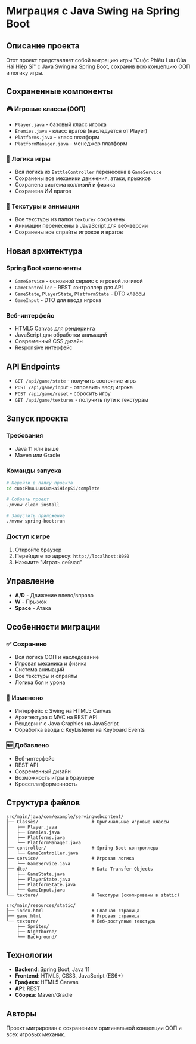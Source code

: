 # Миграция с Java Swing на Spring Boot

## Описание проекта

Этот проект представляет собой миграцию игры "Cuộc Phiêu Lưu Của Hai Hiệp Sĩ" с Java Swing на Spring Boot, сохранив всю концепцию ООП и логику игры.

## Сохраненные компоненты

### 🎮 Игровые классы (ООП)
- `Player.java` - базовый класс игрока
- `Enemies.java` - класс врагов (наследуется от Player)
- `Platforms.java` - класс платформ
- `PlatformManager.java` - менеджер платформ

### 🎯 Логика игры
- Вся логика из `BattleController` перенесена в `GameService`
- Сохранены все механики движения, атаки, прыжков
- Сохранена система коллизий и физика
- Сохранена ИИ врагов

### 🎨 Текстуры и анимации
- Все текстуры из папки `texture/` сохранены
- Анимации перенесены в JavaScript для веб-версии
- Сохранены все спрайты игроков и врагов

## Новая архитектура

### Spring Boot компоненты
- `GameService` - основной сервис с игровой логикой
- `GameController` - REST контроллер для API
- `GameState`, `PlayerState`, `PlatformState` - DTO классы
- `GameInput` - DTO для ввода игрока

### Веб-интерфейс
- HTML5 Canvas для рендеринга
- JavaScript для обработки анимаций
- Современный CSS дизайн
- Responsive интерфейс

## API Endpoints

- `GET /api/game/state` - получить состояние игры
- `POST /api/game/input` - отправить ввод игрока
- `POST /api/game/reset` - сбросить игру
- `GET /api/game/textures` - получить пути к текстурам

## Запуск проекта

### Требования
- Java 11 или выше
- Maven или Gradle

### Команды запуска

```bash
# Перейти в папку проекта
cd cuocPhuuLuuCuaHaiHiepSi/complete

# Собрать проект
./mvnw clean install

# Запустить приложение
./mvnw spring-boot:run
```

### Доступ к игре
1. Откройте браузер
2. Перейдите по адресу: `http://localhost:8080`
3. Нажмите "Играть сейчас"

## Управление

- **A/D** - Движение влево/вправо
- **W** - Прыжок
- **Space** - Атака

## Особенности миграции

### ✅ Сохранено
- Вся логика ООП и наследование
- Игровая механика и физика
- Система анимаций
- Все текстуры и спрайты
- Логика боя и урона

### 🔄 Изменено
- Интерфейс с Swing на HTML5 Canvas
- Архитектура с MVC на REST API
- Рендеринг с Java Graphics на JavaScript
- Обработка ввода с KeyListener на Keyboard Events

### 🆕 Добавлено
- Веб-интерфейс
- REST API
- Современный дизайн
- Возможность игры в браузере
- Кроссплатформенность

## Структура файлов

```
src/main/java/com/example/servingwebcontent/
├── Classes/                    # Оригинальные игровые классы
│   ├── Player.java
│   ├── Enemies.java
│   ├── Platforms.java
│   └── PlatformManager.java
├── controller/                 # Spring Boot контроллеры
│   └── GameController.java
├── service/                    # Игровая логика
│   └── GameService.java
├── dto/                        # Data Transfer Objects
│   ├── GameState.java
│   ├── PlayerState.java
│   ├── PlatformState.java
│   └── GameInput.java
└── texture/                    # Текстуры (скопированы в static)

src/main/resources/static/
├── index.html                  # Главная страница
├── game.html                   # Игровая страница
└── texture/                    # Веб-доступные текстуры
    ├── Sprites/
    ├── Nightborne/
    └── Background/
```

## Технологии

- **Backend**: Spring Boot, Java 11
- **Frontend**: HTML5, CSS3, JavaScript (ES6+)
- **Графика**: HTML5 Canvas
- **API**: REST
- **Сборка**: Maven/Gradle

## Авторы

Проект мигрирован с сохранением оригинальной концепции ООП и всех игровых механик. 
